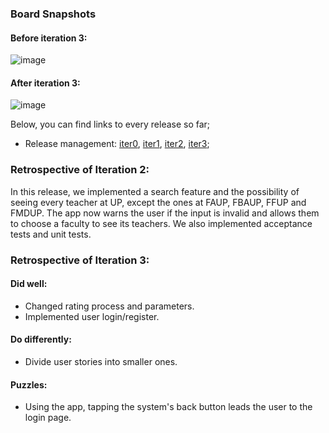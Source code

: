### Board Snapshots

#### Before iteration 3:
![image](https://user-images.githubusercontent.com/93834123/235357504-ce4f7c76-af26-4f61-8fa3-2464465aa0be.png)

#### After iteration 3:
![image](https://user-images.githubusercontent.com/93834123/235372720-a60effd2-dae3-4e61-aad1-3af129958130.png)

Below, you can find links to every release so far;

* Release management: [iter0](https://github.com/FEUP-LEIC-ES-2022-23/2LEIC05T1/releases/tag/iter0), [iter1](https://github.com/FEUP-LEIC-ES-2022-23/2LEIC05T1/releases/tag/iter1), [iter2](https://github.com/FEUP-LEIC-ES-2022-23/2LEIC05T1/releases/tag/iter2), [iter3](https://github.com/FEUP-LEIC-ES-2022-23/2LEIC05T1/releases/tag/iter3);

### Retrospective of Iteration 2:
In this release, we implemented a search feature and the possibility of seeing every teacher at UP, except the ones at FAUP, FBAUP, FFUP and FMDUP. The app now warns the user if the input is invalid and allows them to choose a faculty to see its teachers. We also implemented acceptance tests and unit tests. 

### Retrospective of Iteration 3:

#### Did well:

 - Changed rating process and parameters.
 - Implemented user login/register.

#### Do differently:

 - Divide user stories into smaller ones.

#### Puzzles:

 - Using the app, tapping the system's back button leads the user to the login page.
